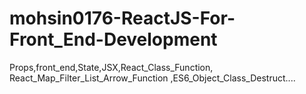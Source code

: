 # mohsin0176-ReactJS-For-Front_End-Development
Props,front_end,State,JSX,React_Class_Function, React_Map_Filter_List_Arrow_Function ,ES6_Object_Class_Destruct....

